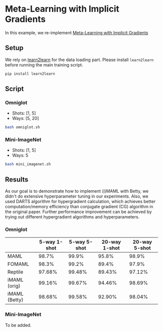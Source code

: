 # Meta-Learning with Implicit Gradients

In this example, we re-implement
[Meta-Learning with Implicit Gradients](https://arxiv.org/abs/1909.04630)

## Setup

We rely on [learn2learn](https://learn2learn.net/) for the data loading part. Please install
`learn2learn` before running the main training script.

```bash
pip install learn2learn
```

## Script

### Omniglot
- Shots: [1, 5]
- Ways: [5, 20]

```bash
bash omniglot.sh
```

### Mini-ImageNet
- Shots: [1, 5]
- Ways: 5

```bash
bash mini_imagenet.sh
```

## Results

As our goal is to demonstrate how to implement (i)MAML with Betty, we didn't do
extensive hyperparameter tuning in our experiments. Also, we used DARTS algorithm
for hypergradient calculation, which achieves better computation/memory efficiency
than conjugate gradient (CG) algorithm in the original paper. Further performance
improvement can be achieved by trying out different hypergradient algorithms and
hyperparameters.

### Omniglot

|               | 5-way 1-shot | 5-way 5-shot | 20-way 1-shot | 20-way 5-shot |
|---------------|--------------|--------------|---------------|---------------|
| MAML          | 98.7%        | 99.9%        | 95.8%         | 98.9%         |
| FOMAML        | 98.3%        | 99.2%        | 89.4%         | 97.9%         |
| Reptile       | 97.68%       | 99.48%       | 89.43%        | 97.12%        |
| iMAML (orig)  | 99.16%       | 99.67%       | 94.46%        | 98.69%        |
| iMAML (Betty) | 98.68%       | 99.58%       | 92.90%        | 98.04%        |

### Mini-ImageNet
To be added.
